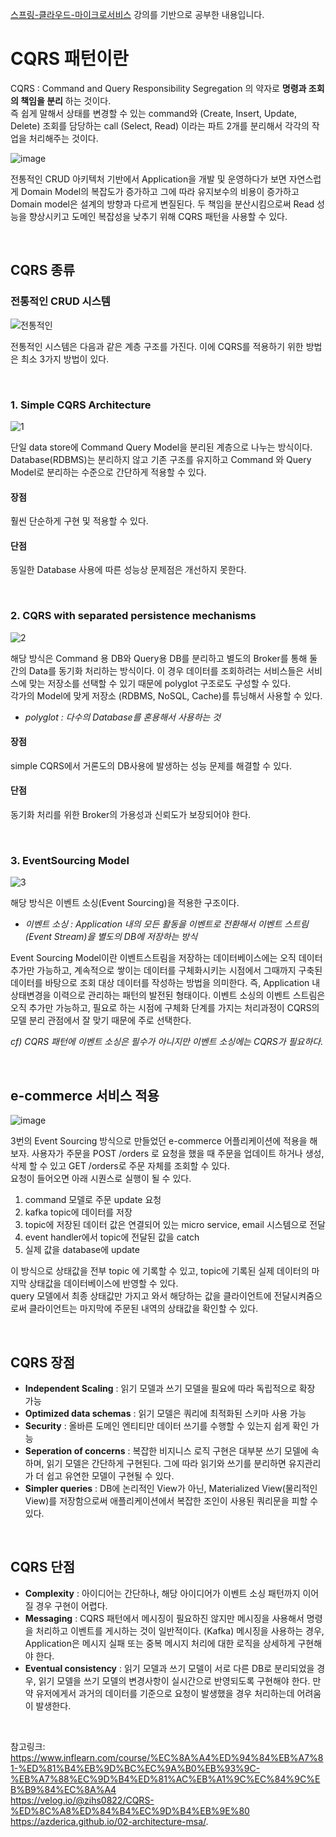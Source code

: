 [스프링-클라우드-마이크로서비스](https://www.inflearn.com/course/%EC%8A%A4%ED%94%84%EB%A7%81-%ED%81%B4%EB%9D%BC%EC%9A%B0%EB%93%9C-%EB%A7%88%EC%9D%B4%ED%81%AC%EB%A1%9C%EC%84%9C%EB%B9%84%EC%8A%A4) 강의를 기반으로 공부한 내용입니다. 

   
# CQRS 패턴이란

CQRS : Command and Query Responsibility Segregation 의 약자로 **명령과 조회의 책임을 분리** 하는 것이다.    
즉 쉽게 말해서 상태를 변경할 수 있는 command와 (Create, Insert, Update, Delete) 조회를 담당하는 call (Select, Read) 이라는 파트 2개를 분리해서 각각의 작업을 처리해주는 것이다. 

![image](https://user-images.githubusercontent.com/45115557/204132735-c9c9100a-a8f0-4fc6-b3cb-92a8151863fe.png)

전통적인 CRUD 아키텍처 기반에서 Application을 개발 및 운영하다가 보면 자연스럽게 Domain Model의 복잡도가 증가하고 그에 따라 유지보수의 비용이 증가하고 Domain model은 설계의 방향과 다르게 변질된다. 두 책임을 분산시킴으로써 Read 성능을 향상시키고 도메인 복잡성을 낮추기 위해 CQRS 패턴을 사용할 수 있다. 

</br>

## CQRS 종류

### 전통적인 CRUD 시스템

![전통적인](https://user-images.githubusercontent.com/45115557/204135397-6aaa84e2-2ef6-4f89-b952-896619d5c404.png)

전통적인 시스템은 다음과 같은 계층 구조를 가진다. 이에 CQRS를 적용하기 위한 방법은 최소 3가지 방법이 있다. 

</br>

### 1. Simple CQRS Architecture

![1](https://user-images.githubusercontent.com/45115557/204135862-a91caac8-2593-4e37-91e9-1332234a326e.png)

단일 data store에 Command Query Model을 분리된 계층으로 나누는 방식이다. Database(RDBMS)는 분리하지 않고 기존 구조를 유지하고 Command 와 Query Model로 분리하는 수준으로 간단하게 적용할 수 있다. 

#### 장점 

훨씬 단순하게 구현 및 적용할 수 있다. 

#### 단점

동일한 Database 사용에 따른 성능상 문제점은 개선하지 못한다. 

</br>

### 2. CQRS with separated persistence mechanisms

![2](https://user-images.githubusercontent.com/45115557/204136012-0ead0e26-5545-4077-9734-f1bab81c0787.png)

해당 방식은 Command 용 DB와 Query용 DB를 분리하고 별도의 Broker를 통해 둘간의 Data를 동기화 처리하는 방식이다. 
이 경우 데이터를 조회하려는 서비스들은 서비스에 맞는 저장소를 선택할 수 있기 때문에 polyglot 구조로도 구성할 수 있다.    
각가의 Model에 맞게 저장소 (RDBMS, NoSQL, Cache)를 튜닝해서 사용할 수 있다. 

* *polyglot : 다수의 Database를 혼용해서 사용하는 것*

#### 장점

simple CQRS에서 거론도의 DB사용에 발생하는 성능 문제를 해결할 수 있다. 

#### 단점

동기화 처리를 위한 Broker의 가용성과 신뢰도가 보장되어야 한다. 

</br>

### 3. EventSourcing Model

![3](https://user-images.githubusercontent.com/45115557/204136154-c28ad11e-a369-4f16-8cbd-a49f256333b8.png)

해당 방식은 이벤트 소싱(Event Sourcing)을 적용한 구조이다.    

* *이벤트 소싱 : Application 내의 모든 활동을 이벤트로 전환해서 이벤트 스트림(Event Stream)을 별도의 DB에 저장하는 방식*

Event Sourcing Model이란 이벤트스트림을 저장하는 데이터베이스에는 오직 데이터 추가만 가능하고, 계속적으로 쌓이는 데이터를 구체화시키는 시점에서 그때까지 
구축된 데이터를 바탕으로 조회 대상 데이터를 작성하는 방법을 의미한다. 즉, Application 내 상태변경을 이력으로 관리하는 패턴의 발전된 형태이다. 
이벤트 소싱의 이벤트 스트림은 오직 추가만 가능하고, 필요로 하는 시점에 구체화 단계를 가지는 처리과정이 CQRS의 모델 분리 관점에서 잘 맞기 때문에 주로 선택한다.    

*cf) CQRS 패턴에 이벤트 소싱은 필수가 아니지만 이벤트 소싱에는 CQRS가 필요하다.*

</br>

## e-commerce 서비스 적용

![image](https://user-images.githubusercontent.com/45115557/204136470-18917551-47b9-4287-a6e2-d290cf16b69c.png)

3번의 Event Sourcing 방식으로 만들었던 e-commerce 어플리케이션에 적용을 해보자. 
사용자가 주문을 POST /orders 로 요청을 했을 때 주문을 업데이트 하거나 생성, 삭제 할 수 있고 GET /orders로 주문 자체를 조회할 수 있다.    
요청이 들어오면 아래 시퀀스로 실행이 될 수 있다.    

1) command 모델로 주문 update 요청
2) kafka topic에 데이터를 저장
3) topic에 저장된 데이터 값은 연결되어 있는 micro service, email 시스템으로 전달
4) event handler에서 topic에 전달된 값을 catch
5) 실제 값을 database에 update

이 방식으로 상태값을 전부 topic 에 기록할 수 있고, topic에 기록된 실제 데이터의 마지막 상태값을 데이터베이스에 반영할 수 있다.     
query 모델에서 최종 상태값만 가지고 와서 해당하는 값을 클라이언트에 전달시켜줌으로써 클라이언트는 마지막에 주문된 내역의 상태값을 확인할 수 있다. 

</br>

## CQRS 장점

* **Independent Scaling** : 읽기 모델과 쓰기 모델을 필요에 따라 독립적으로 확장 가능
* **Optimized data schemas** : 읽기 모델은 쿼리에 최적화된 스키마 사용 가능
* **Security** : 올바른 도메인 엔티티만 데이터 쓰기를 수행할 수 있는지 쉽게 확인 가능
* **Seperation of concerns** : 복잡한 비지니스 로직 구현은 대부분 쓰기 모델에 속하며, 읽기 모델은 간단하게 구현된다. 그에 따라 읽기와 쓰기를 분리하면 유지관리가 더 쉽고 유연한 모델이 구현될 수 있다. 
* **Simpler queries** : DB에 논리적인 View가 아닌, Materialized View(물리적인 View)를 저장함으로써 애플리케이션에서 복잡한 조인이 사용된 쿼리문을 피할 수 있다. 

</br>

## CQRS 단점

* **Complexity** : 아이디어는 간단하나, 해당 아이디어가 이벤트 소싱 패턴까지 이어질 경우 구현이 어렵다. 
* **Messaging** : CQRS 패턴에서 메시징이 필요하진 않지만 메시징을 사용해서 명령을 처리하고 이벤트를 게시하는 것이 일반적이다. (Kafka) 
메시징을 사용하는 경우, Application은 메시지 실패 또는 중복 메시지 처리에 대한 로직을 상세하게 구현해야 한다. 
* **Eventual consistency** : 읽기 모델과 쓰기 모델이 서로 다른 DB로 분리되었을 경우, 읽기 모델을 쓰기 모델의 변경사항이 실시간으로 반영되도록 구현해야 한다.
만약 유저에게서 과거의 데이터를 기준으로 요청이 발생했을 경우 처리하는데 어려움이 발생한다. 

</br>







참고링크:    
https://www.inflearn.com/course/%EC%8A%A4%ED%94%84%EB%A7%81-%ED%81%B4%EB%9D%BC%EC%9A%B0%EB%93%9C-%EB%A7%88%EC%9D%B4%ED%81%AC%EB%A1%9C%EC%84%9C%EB%B9%84%EC%8A%A4   
https://velog.io/@zihs0822/CQRS-%ED%8C%A8%ED%84%B4%EC%9D%B4%EB%9E%80   
https://azderica.github.io/02-architecture-msa/.  

